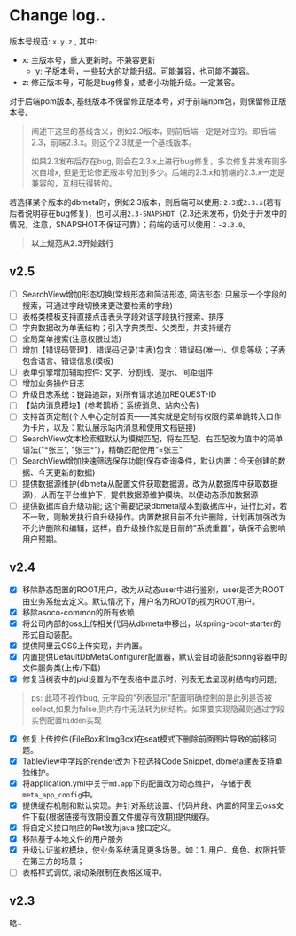 # Change log..

版本号规范: `x.y.z` , 其中:

- x: 主版本号，重大更新时。不兼容更新
  - y: 子版本号，一些较大的功能升级。可能兼容，也可能不兼容。
- z: 修正版本号，可能是bug修复，或者小功能升级。一定兼容。

对于后端pom版本, 基线版本不保留修正版本号，对于前端npm包，则保留修正版本号。

> 阐述下这里的基线含义，例如2.3版本，则前后端一定是对应的。即后端2.3，前端2.3.x。则这个2.3就是一个基线版本。
>
> 如果2.3发布后存在bug, 则会在2.3.x上进行bug修复，多次修复并发布则多次自增x, 但是无论修正版本号加到多少。后端的2.3.x和前端的2.3.x一定是兼容的，互相玩得转的。

若选择某个版本的dbmeta时，例如2.3版本，则后端可以使用: `2.3`或`2.3.x`(若有后者说明存在bug修复)，也可以用`2.3-SNAPSHOT`（2.3还未发布，仍处于开发中的情况，注意，SNAPSHOT不保证可靠）；前端的话可以使用：`~2.3.0`。

> **以上规范从2.3开始践行**

## v2.5

* [ ]  SearchView增加形态切换(常规形态和简洁形态, 简洁形态: 只展示一个字段的搜索，可通过字段切换来更改要检索的字段)
* [ ]  表格类模板支持直接点击表头字段对该字段执行搜索、排序
* [ ]  字典数据改为单表结构；引入字典类型、父类型，并支持缓存
* [ ]  全局菜单搜索(注意权限过滤)
* [ ]  增加【错误码管理】，错误码记录(主表)包含：错误码(唯一)、信息等级；子表包含语言、错误信息(模板)
* [ ]  表单引擎增加辅助控件:  文字、分割线、提示、间距组件
* [ ]  增加业务操作日志
* [ ]  升级日志系统：链路追踪，对所有请求追加REQUEST-ID
* [ ]  【站内消息模块】(参考鹊桥：系统消息、站内公告)
* [ ]  支持首页定制(个人中心定制首页——其实就是定制有权限的菜单跳转入口作为卡片，以及：默认展示站内消息和使用文档链接)
* [ ]  SearchView文本检索框默认为模糊匹配，将左匹配、右匹配改为值中的简单语法("\*张三", "张三\*")，精确匹配使用“=张三"
* [ ]  SearchView增加快速筛选保存功能(保存查询条件，默认内置：今天创建的数据、今天更新的数据)
* [ ]  提供数据源维护(dbmeta从配置文件获取数据源，改为从数据库中获取数据源)，从而在平台维护下，提供数据源维护模块。以便动态添加数据源
* [ ]  提供数据库自升级功能; 这个需要记录dbmeta版本到数据库中，进行比对，若不一致，则触发执行自升级操作。内置数据目前不允许删除，计划再加强改为不允许删除和编辑，这样，自升级操作就是目前的"系统重置"，确保不会影响用户预期。

## v2.4

* [X]  移除静态配置的ROOT用户，改为从动态user中进行鉴别，user是否为ROOT由业务系统去定义。默认情况下，用户名为ROOT的视为ROOT用户。
* [X]  移除asoco-common的所有依赖
* [X]  将公司内部的oss上传相关代码从dbmeta中移出，以spring-boot-starter的形式自动装配。
* [X]  提供阿里云OSS上传实现，并内置。
* [X]  内置提供DefaultDbMetaConfigurer配置器，默认会自动装配spring容器中的文件服务类(上传/下载)
* [X]  修复当树表中的pid设置为不在表格中显示时，列表无法呈现树结构的问题;
  > ps: 此项不视作bug, 元字段的"列表显示"配置明确控制的是此列是否被select,如果为false,则内存中无法转为树结构。如果要实现隐藏则通过字段实例配置`hidden`实现
  >
* [X]  修复上传控件(FileBox和ImgBox)在seat模式下删除前面图片导致的前移问题。
* [X]  TableView中字段的render改为下拉选择Code Snippet, dbmeta建表支持单独维护。
* [X]  将application.yml中关于`md.app`下的配置改为动态维护， 存储于表`meta_app_config`中。
* [X]  提供缓存机制和默认实现。并针对系统设置、代码片段、内置的阿里云oss文件下载(根据链接有效期设置文件缓存有效期)提供缓存。
* [X]  将自定义接口响应的Ret改为java 接口定义。
* [X]  移除基于本地文件的用户服务
* [X]  升级认证鉴权模块，使业务系统满足更多场景。如：1. 用户、角色、权限托管在第三方的场景；
* [ ]  表格样式调优, 滚动条限制在表格区域中。

## v2.3

略~
